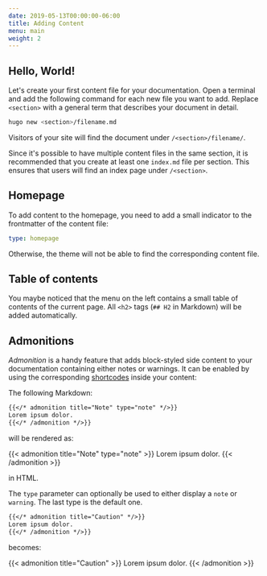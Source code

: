 ```yaml
---
date: 2019-05-13T00:00:00-06:00
title: Adding Content
menu: main
weight: 2
---
```


## Hello, World!

Let's create your first content file for your documentation. Open a terminal and add the following command for each new file you want to add. Replace `<section>` with a general term that describes your document in detail.

```bash
hugo new <section>/filename.md
```

Visitors of your site will find the document under `/<section>/filename/`.

Since it's possible to have multiple content files in the same section, it is recommended that you create at least one `index.md` file per section. This ensures that users will find an index page under `/<section>`.

## Homepage

To add content to the homepage, you need to add a small indicator to the frontmatter of the content file:

```yaml
type: homepage
```

Otherwise, the theme will not be able to find the corresponding content file.

## Table of contents

You maybe noticed that the menu on the left contains a small table of contents of the current page. All `<h2>` tags (`## H2` in Markdown) will be added automatically.

## Admonitions

*Admonition* is a handy feature that adds block-styled side content to your documentation containing either notes or warnings. It can be enabled by using the corresponding [shortcodes](http://gohugo.io/extras/shortcodes/) inside your content:

The following Markdown:

```md
{{</* admonition title="Note" type="note" */>}}
Lorem ipsum dolor.
{{</* /admonition */>}}
```

will be rendered as:

{{< admonition title="Note" type="note" >}}
Lorem ipsum dolor.
{{< /admonition >}}

in HTML.

The `type` parameter can optionally be used to either display a `note` or `warning`. The last type is the default one.

```md
{{</* admonition title="Caution" */>}}
Lorem ipsum dolor.
{{</* /admonition */>}}
```

becomes:

{{< admonition title="Caution" >}}
Lorem ipsum dolor.
{{< /admonition >}}
